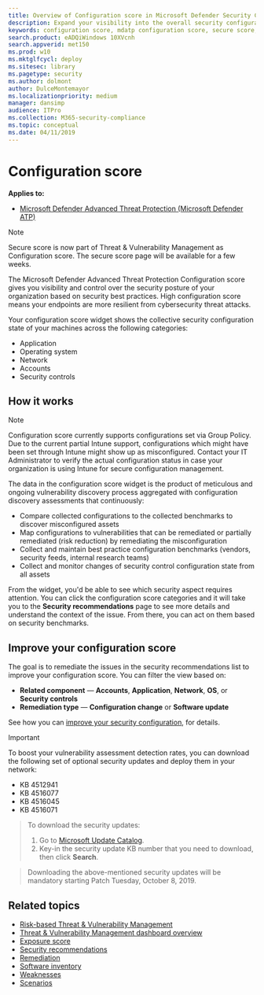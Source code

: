 ```yaml
---
title: Overview of Configuration score in Microsoft Defender Security Center
description: Expand your visibility into the overall security configuration posture of your organization
keywords: configuration score, mdatp configuration score, secure score, security controls, improvement opportunities, security configuration score over time, security posture, baseline
search.product: eADQiWindows 10XVcnh
search.appverid: met150
ms.prod: w10
ms.mktglfcycl: deploy
ms.sitesec: library
ms.pagetype: security
ms.author: dolmont
author: DulceMontemayor
ms.localizationpriority: medium
manager: dansimp
audience: ITPro
ms.collection: M365-security-compliance 
ms.topic: conceptual
ms.date: 04/11/2019
---
```

# Configuration score
**Applies to:**
- [Microsoft Defender Advanced Threat Protection (Microsoft Defender ATP)](https://go.microsoft.com/fwlink/p/?linkid=2069559)

>[!NOTE]
>  Secure score is now part of Threat & Vulnerability Management as Configuration score. The secure score page will be available for a few weeks. 

The Microsoft Defender Advanced Threat Protection Configuration score gives you visibility and control over the security posture of your organization based on security best practices. High configuration score means your endpoints are more resilient from cybersecurity threat attacks.

Your configuration score widget shows the collective security configuration state of your machines across the following categories:
- Application
- Operating system
- Network
- Accounts
- Security controls

## How it works
>[!NOTE]
>  Configuration score currently supports configurations set via Group Policy. Due to the current partial Intune support, configurations which might have been set through Intune might show up as misconfigured. Contact your IT Administrator to verify the actual configuration status in case your organization is using Intune for secure configuration management.

The data in the configuration score widget is the product of meticulous and ongoing vulnerability discovery process aggregated with configuration discovery assessments that continuously:
- Compare collected configurations to the collected benchmarks to discover misconfigured assets
- Map configurations to vulnerabilities that can be remediated or partially remediated (risk reduction) by remediating the misconfiguration
- Collect and maintain best practice configuration benchmarks (vendors, security feeds, internal research teams)
- Collect and monitor changes of security control configuration state from all assets

From the widget, you'd be able to see which security aspect requires attention. You can click the configuration score categories and it will take you to the **Security recommendations** page to see more details and understand the context of the issue. From there, you can act on them based on security benchmarks. 

## Improve your configuration score
The goal is to remediate the issues in the security recommendations list to improve your configuration score. You can filter the view based on:
- **Related component** — **Accounts**, **Application**, **Network**, **OS**, or **Security controls** 
- **Remediation type** — **Configuration change** or **Software update**

See how you can [improve your security configuration](https://docs.microsoft.com/windows/security/threat-protection/microsoft-defender-atp/threat-and-vuln-mgt-scenarios#improve-your-security-configuration), for details.

>[!IMPORTANT]
>To boost your vulnerability assessment detection rates, you can download the following set of optional security updates and deploy them in your network:
>- KB 4512941
>- KB 4516077
>- KB 4516045
>- KB 4516071

>To download the security updates:
>1. Go to [Microsoft Update Catalog](http://www.catalog.update.microsoft.com/home.aspx).
>2. Key-in the security update KB number that you need to download, then click **Search**.
  
>Downloading the above-mentioned security updates will be mandatory starting Patch Tuesday, October 8, 2019.

## Related topics
- [Risk-based Threat & Vulnerability Management](next-gen-threat-and-vuln-mgt.md) 
- [Threat & Vulnerability Management dashboard overview](tvm-dashboard-insights.md)
- [Exposure score](tvm-exposure-score.md)
- [Security recommendations](tvm-security-recommendation.md)
- [Remediation](tvm-remediation.md)
- [Software inventory](tvm-software-inventory.md)
- [Weaknesses](tvm-weaknesses.md)
- [Scenarios](threat-and-vuln-mgt-scenarios.md)
